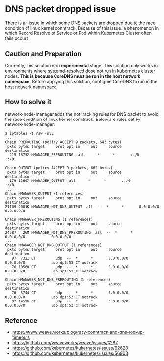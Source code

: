 # DNS packet dropped issue

There is an issue in which some DNS packets are dropped due to the race condition of linux kernel conntrack. Because of this issue, a phenomenon in which Record Resolve of Service or Pod within Kubernetes Cluster often fails occurs.

## Caution and Preparation

Currently, this solution is in **experimental** stage. This solution only works in environments where systemd-resolved dose not run in kubernetes cluster nodes. **This is because CoreDNS must be run in the host network namespace.** Before applying this solution, configure CoreDNS to run in the host network namespace. 

## How to solve it

network-node-manager adds the not tracking rules for DNS packet to avoid the race condition of linux kernel conntrack. Below are rules set by network-node-manager. 

```
$ iptables -t raw -nvL
...
Chain PREROUTING (policy ACCEPT 9 packets, 643 bytes)
 pkts bytes target     prot opt in     out     source               destination
  215 18752 NMANAGER_PREROUTING  all      *      *       ::/0                 ::/0

Chain OUTPUT (policy ACCEPT 9 packets, 662 bytes)
 pkts bytes target     prot opt in     out     source               destination
  179 13607 NMANAGER_OUTPUT  all      *      *       ::/0                 ::/0
...
Chain NMANAGER_OUTPUT (1 references)
 pkts bytes target     prot opt in     out     source               destination
21109 2081K NMANAGER_NOT_DNS_OUTPUT  all  --  *      *       0.0.0.0/0            0.0.0.0/0

Chain NMANAGER_PREROUTING (1 references)
 pkts bytes target     prot opt in     out     source               destination
24587   26M NMANAGER_NOT_DNS_PREROUTING  all  --  *      *       0.0.0.0/0            0.0.0.0/0
...
Chain NMANAGER_NOT_DNS_OUTPUT (1 references)
 pkts bytes target     prot opt in     out     source               destination
   97  7321 CT         udp  --  *      *       0.0.0.0/0            0.0.0.0/0            udp dpt:53 CT notrack
   76 10560 CT         udp  --  *      *       0.0.0.0/0            0.0.0.0/0            udp spt:53 CT notrack

Chain NMANAGER_NOT_DNS_PREROUTING (1 references)
 pkts bytes target     prot opt in     out     source               destination
   76  5744 CT         udp  --  *      *       0.0.0.0/0            0.0.0.0/0            udp dpt:53 CT notrack
   97 14596 CT         udp  --  *      *       0.0.0.0/0            0.0.0.0/0            udp spt:53 CT notrack
```

## Reference

* https://www.weave.works/blog/racy-conntrack-and-dns-lookup-timeouts
* https://github.com/weaveworks/weave/issues/3287
* https://github.com/kubernetes/kubernetes/issues/62628
* https://github.com/kubernetes/kubernetes/issues/56903
